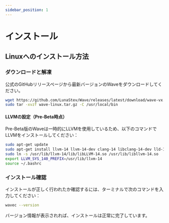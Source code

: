 ```yaml
---
sidebar_position: 1
---
```


# インストール

## Linuxへのインストール方法

### ダウンロードと解凍
公式のGitHubリリースページから最新バージョンのWaveをダウンロードしてください。

```bash
wget https://github.com/LunaStev/Wave/releases/latest/download/wave-vx.x.x-linux.tar.gz
sudo tar -xvzf wave-linux.tar.gz -C /usr/local/bin
```

#### LLVMの設定（Pre-Beta時点）
Pre-Beta版のWaveは一時的にLLVMを使用しているため、以下のコマンドでLLVMをインストールしてください：

```bash
sudo apt-get update
sudo apt-get install llvm-14 llvm-14-dev clang-14 libclang-14-dev lld-14 clang
sudo ln -s /usr/lib/llvm-14/lib/libLLVM-14.so /usr/lib/libllvm-14.so
export LLVM_SYS_140_PREFIX=/usr/lib/llvm-14
source ~/.bashrc
```

### インストール確認
インストールが正しく行われたか確認するには、ターミナルで次のコマンドを入力してください：

```bash
wavec --version
```

バージョン情報が表示されれば、インストールは正常に完了しています。
